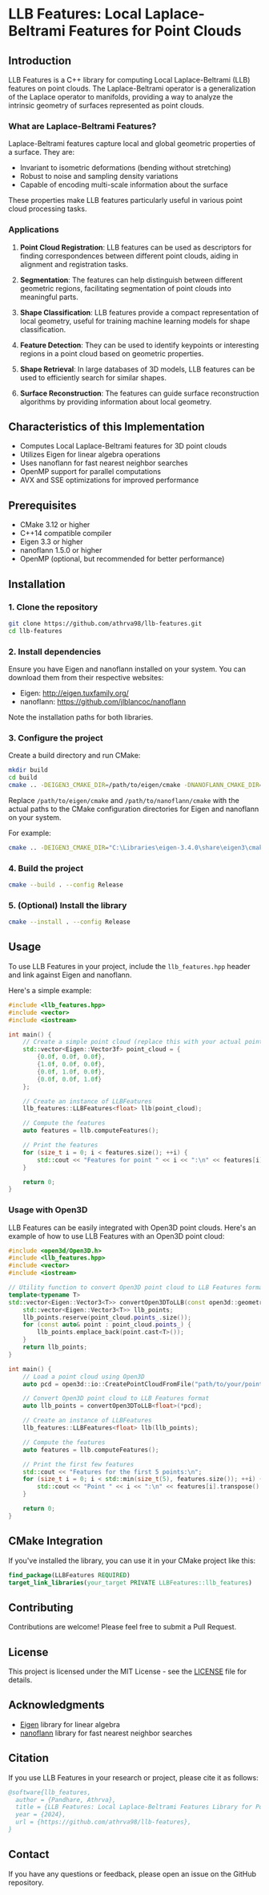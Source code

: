 # LLB Features: Local Laplace-Beltrami Features for Point Clouds

## Introduction

LLB Features is a C++ library for computing Local Laplace-Beltrami (LLB) features on point clouds. The Laplace-Beltrami operator is a generalization of the Laplace operator to manifolds, providing a way to analyze the intrinsic geometry of surfaces represented as point clouds.

### What are Laplace-Beltrami Features?

Laplace-Beltrami features capture local and global geometric properties of a surface. They are:

- Invariant to isometric deformations (bending without stretching)
- Robust to noise and sampling density variations
- Capable of encoding multi-scale information about the surface

These properties make LLB features particularly useful in various point cloud processing tasks.

### Applications

1. **Point Cloud Registration**: LLB features can be used as descriptors for finding correspondences between different point clouds, aiding in alignment and registration tasks.

2. **Segmentation**: The features can help distinguish between different geometric regions, facilitating segmentation of point clouds into meaningful parts.

3. **Shape Classification**: LLB features provide a compact representation of local geometry, useful for training machine learning models for shape classification.

4. **Feature Detection**: They can be used to identify keypoints or interesting regions in a point cloud based on geometric properties.

5. **Shape Retrieval**: In large databases of 3D models, LLB features can be used to efficiently search for similar shapes.

6. **Surface Reconstruction**: The features can guide surface reconstruction algorithms by providing information about local geometry.

## Characteristics of this Implementation

- Computes Local Laplace-Beltrami features for 3D point clouds
- Utilizes Eigen for linear algebra operations
- Uses nanoflann for fast nearest neighbor searches
- OpenMP support for parallel computations
- AVX and SSE optimizations for improved performance

## Prerequisites

- CMake 3.12 or higher
- C++14 compatible compiler
- Eigen 3.3 or higher
- nanoflann 1.5.0 or higher
- OpenMP (optional, but recommended for better performance)

## Installation

### 1. Clone the repository

```bash
git clone https://github.com/athrva98/llb-features.git
cd llb-features
```
### 2. Install dependencies

Ensure you have Eigen and nanoflann installed on your system. You can download them from their respective websites:

- Eigen: http://eigen.tuxfamily.org/
- nanoflann: https://github.com/jlblancoc/nanoflann

Note the installation paths for both libraries.

### 3. Configure the project

Create a build directory and run CMake:

```bash
mkdir build
cd build
cmake .. -DEIGEN3_CMAKE_DIR=/path/to/eigen/cmake -DNANOFLANN_CMAKE_DIR=/path/to/nanoflann/cmake
```

Replace `/path/to/eigen/cmake` and `/path/to/nanoflann/cmake` with the actual paths to the CMake configuration directories for Eigen and nanoflann on your system.

For example:

```bash
cmake .. -DEIGEN3_CMAKE_DIR="C:\Libraries\eigen-3.4.0\share\eigen3\cmake" -DNANOFLANN_CMAKE_DIR="C:\Libraries\nanoflann-1.5.0\share\nanoflann\cmake"
```

### 4. Build the project

```bash
cmake --build . --config Release
```

### 5. (Optional) Install the library

```bash
cmake --install . --config Release
```

## Usage

To use LLB Features in your project, include the `llb_features.hpp` header and link against Eigen and nanoflann.

Here's a simple example:

```cpp
#include <llb_features.hpp>
#include <vector>
#include <iostream>

int main() {
    // Create a simple point cloud (replace this with your actual point cloud data)
    std::vector<Eigen::Vector3f> point_cloud = {
        {0.0f, 0.0f, 0.0f},
        {1.0f, 0.0f, 0.0f},
        {0.0f, 1.0f, 0.0f},
        {0.0f, 0.0f, 1.0f}
    };

    // Create an instance of LLBFeatures
    llb_features::LLBFeatures<float> llb(point_cloud);

    // Compute the features
    auto features = llb.computeFeatures();

    // Print the features
    for (size_t i = 0; i < features.size(); ++i) {
        std::cout << "Features for point " << i << ":\n" << features[i] << "\n\n";
    }

    return 0;
}
```

### Usage with Open3D

LLB Features can be easily integrated with Open3D point clouds. Here's an example of how to use LLB Features with an Open3D point cloud:

```cpp
#include <open3d/Open3D.h>
#include <llb_features.hpp>
#include <vector>
#include <iostream>

// Utility function to convert Open3D point cloud to LLB Features format
template<typename T>
std::vector<Eigen::Vector3<T>> convertOpen3DToLLB(const open3d::geometry::PointCloud& point_cloud) {
    std::vector<Eigen::Vector3<T>> llb_points;
    llb_points.reserve(point_cloud.points_.size());
    for (const auto& point : point_cloud.points_) {
        llb_points.emplace_back(point.cast<T>());
    }
    return llb_points;
}

int main() {
    // Load a point cloud using Open3D
    auto pcd = open3d::io::CreatePointCloudFromFile("path/to/your/pointcloud.ply");

    // Convert Open3D point cloud to LLB Features format
    auto llb_points = convertOpen3DToLLB<float>(*pcd);

    // Create an instance of LLBFeatures
    llb_features::LLBFeatures<float> llb(llb_points);

    // Compute the features
    auto features = llb.computeFeatures();

    // Print the first few features
    std::cout << "Features for the first 5 points:\n";
    for (size_t i = 0; i < std::min(size_t(5), features.size()); ++i) {
        std::cout << "Point " << i << ":\n" << features[i].transpose() << "\n\n";
    }

    return 0;
}
```

## CMake Integration

If you've installed the library, you can use it in your CMake project like this:

```cmake
find_package(LLBFeatures REQUIRED)
target_link_libraries(your_target PRIVATE LLBFeatures::llb_features)
```

## Contributing

Contributions are welcome! Please feel free to submit a Pull Request.

## License

This project is licensed under the MIT License - see the [LICENSE](LICENSE) file for details.

## Acknowledgments

- [Eigen](http://eigen.tuxfamily.org/) library for linear algebra
- [nanoflann](https://github.com/jlblancoc/nanoflann) library for fast nearest neighbor searches

## Citation

If you use LLB Features in your research or project, please cite it as follows:

```bibtex
@software{llb_features,
  author = {Pandhare, Athrva},
  title = {LLB Features: Local Laplace-Beltrami Features Library for Point Clouds},
  year = {2024},
  url = {https://github.com/athrva98/llb-features},
}
```

## Contact

If you have any questions or feedback, please open an issue on the GitHub repository.
